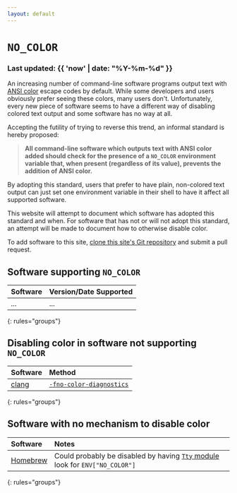 ```yaml
---
layout: default
---
```


# `NO_COLOR`
### Last updated: {{ 'now' | date: "%Y-%m-%d" }}

An increasing number of command-line software programs output text with
[ANSI color](https://en.wikipedia.org/wiki/ANSI_escape_code#Colors)
escape codes by default.
While some developers and users obviously prefer seeing these colors,
many users don't.
Unfortunately, every new piece of software seems to have a different way
of disabling colored text output and some software has no way at all.

Accepting the futility of trying to reverse this trend, an informal standard
is hereby proposed:

> **All command-line software which outputs text with ANSI color added should
check for the presence of a `NO_COLOR` environment variable that, when present
(regardless of  its value), prevents the addition of ANSI color.**

By adopting this standard, users that prefer to have plain, non-colored text
output can just set one environment variable in their shell to have it affect
all supported software.

This website will attempt to document which software has adopted this standard
and when.
For software that has not or will not adopt this standard, an attempt will be
made to document how to otherwise disable color.

To add software to this site,
[clone this site's Git repository](https://github.com/jcs/no_color)
and submit a pull request.

## Software supporting `NO_COLOR`

| Software | Version/Date Supported |
|:-|:-|
| ... | ... |
{: rules="groups"}

## Disabling color in software not supporting `NO_COLOR`

| Software | Method |
|:-|:-|
| [clang](https://clang.llvm.org/) | [`-fno-color-diagnostics`](https://clang.llvm.org/docs/UsersManual.html#formatting-of-diagnostics) |
{: rules="groups"}

## Software with no mechanism to disable color

| Software | Notes |
|:-|:-|
| [Homebrew](https://brew.sh/) | Could probably be disabled by having [`Tty` module](https://github.com/Homebrew/brew/blob/master/Library/Homebrew/utils/tty.rb) look for `ENV["NO_COLOR"]` |
{: rules="groups"}
